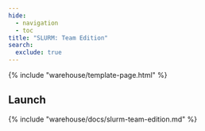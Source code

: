 ```yaml
---
hide:
  - navigation
  - toc
title: "SLURM: Team Edition"
search:
  exclude: true
---
```


{% include "warehouse/template-page.html" %}


## Launch


{% include "warehouse/docs/slurm-team-edition.md" %}



